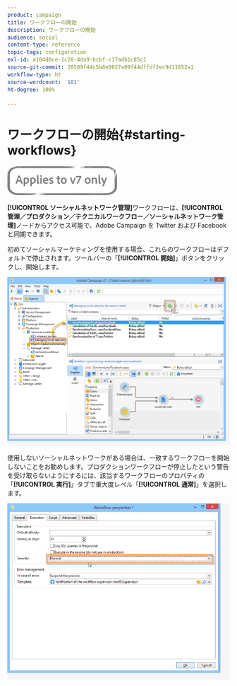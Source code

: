 ```yaml
---
product: campaign
title: ワークフローの開始
description: ワークフローの開始
audience: social
content-type: reference
topic-tags: configuration
exl-id: a104d8ce-1c28-4da9-bcbf-c17adb1c85c1
source-git-commit: 20509f44c5b8e0827a09f44dffdf2ec9d11652a1
workflow-type: ht
source-wordcount: '101'
ht-degree: 100%

---
```


# ワークフローの開始{#starting-workflows}

![](../../assets/v7-only.svg)

**[!UICONTROL ソーシャルネットワーク管理]**&#x200B;ワークフローは、**[!UICONTROL 管理／プロダクション／テクニカルワークフロー／ソーシャルネットワーク管理]**&#x200B;ノードからアクセス可能で、Adobe Campaign を Twitter および Facebook と同期できます。

初めてソーシャルマーケティングを使用する場合、これらのワークフローはデフォルトで停止されます。ツールバーの「**[!UICONTROL 開始]**」ボタンをクリックし、開始します。

![](assets/social_start_workflows.png)

使用しないソーシャルネットワークがある場合は、一致するワークフローを開始しないことをお勧めします。プロダクションワークフローが停止したという警告を受け取らないようにするには、該当するワークフローのプロパティの「**[!UICONTROL 実行]**」タブで重大度レベル「**[!UICONTROL 通常]**」を選択します。

![](assets/social_start_workflows2.png)
